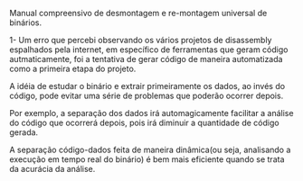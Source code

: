 

Manual compreensivo de desmontagem e re-montagem universal de binários.


1- 
Um erro que percebi observando os vários projetos de disassembly espalhados pela internet,
em específico de ferramentas que geram código autmaticamente, foi a tentativa de gerar
código de maneira automatizada como a primeira etapa do projeto.

A idéia de estudar o binário e extrair primeiramente os dados, ao invés do código,
pode evitar uma série de problemas que poderão ocorrer depois.

Por exemplo, a separação dos dados irá automagicamente facilitar a análise do código
que ocorrerá depois, pois irá diminuir a quantidade de código gerada.

A separação código-dados feita de maneira dinâmica(ou seja, analisando a execução em tempo real do binário)
é bem mais eficiente quando se trata da acurácia da análise.


